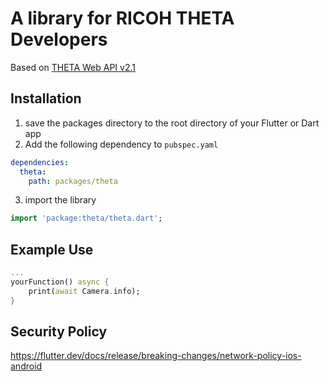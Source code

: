 # A library for RICOH THETA Developers

Based on [THETA Web API v2.1](https://api.ricoh/docs/theta-web-api-v2.1/)

## Installation

1. save the packages directory to the root directory of your Flutter or Dart app
2. Add the following dependency to `pubspec.yaml`

```yaml
dependencies:
  theta:
    path: packages/theta
```

3. import the library

```dart
import 'package:theta/theta.dart';
```

## Example Use

```dart
...
yourFunction() async {
    print(await Camera.info);
}
```

## Security Policy

https://flutter.dev/docs/release/breaking-changes/network-policy-ios-android